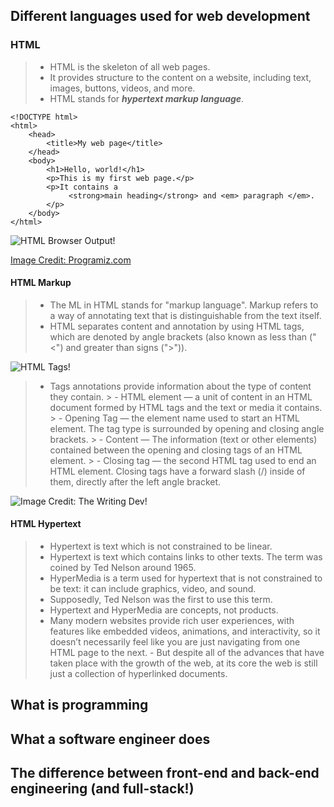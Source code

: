 ## Different languages used for web development

### HTML
> - HTML is the skeleton of all web pages. 
> - It provides structure to the content on a website, including text, images, buttons, videos, and more.
> - HTML stands for ___hypertext markup language___. 
```
<!DOCTYPE html>
<html>
    <head>
        <title>My web page</title>
    </head>
    <body>
        <h1>Hello, world!</h1>
        <p>This is my first web page.</p>
        <p>It contains a 
             <strong>main heading</strong> and <em> paragraph </em>.
        </p>
    </body>
</html>
```
![HTML Browser Output!](https://www.programiz.com/sites/tutorial2program/files/html-basics-hierarchy.png)

[Image Credit: Programiz.com](https://www.programiz.com/)

#### HTML Markup

> - The ML in HTML stands for "markup language". Markup refers to a way of annotating text that is distinguishable from the text itself.
> - HTML separates content and annotation by using HTML tags, which are denoted by angle brackets (also known as less than ("<") and greater than signs (">")).

![HTML Tags!](https://juniortoexpert.com/wp-content/uploads/2021/01/html-bic%CC%A7imlendirme-etiketleri-1.png) 

> - Tags annotations provide information about the type of content they contain.
    > - HTML element — a unit of content in an HTML document formed by HTML tags and the text or media it contains.
    > - Opening Tag — the element name used to start an HTML element. The tag type is surrounded by opening and closing angle brackets.
    > - Content — The information (text or other elements) contained between the opening and closing tags of an HTML element.
    > - Closing tag — the second HTML tag used to end an HTML element. Closing tags have a forward slash (/) inside of them, directly after the left angle bracket.

![Image Credit: The Writing Dev!](https://thewriting.dev/content/images/2021/09/button-type-buttonGoogle-Searchbutton.png)

#### HTML Hypertext
> - Hypertext is text which is not constrained to be linear.
> - Hypertext is text which contains links to other texts. The term was coined by Ted Nelson around 1965.
> - HyperMedia is a term used for hypertext that is not constrained to be text: it can include graphics, video, and sound.
> - Supposedly, Ted Nelson was the first to use this term.
> - Hypertext and HyperMedia are concepts, not products.
> - Many modern websites provide rich user experiences, with features like embedded videos, animations, and interactivity, so it doesn’t necessarily feel like you are just navigating from one HTML page to the next.
    - But despite all of the advances that have taken place with the growth of the web, at its core the web is still just a collection of hyperlinked documents.



<h2>What is programming</h2>
<h2>What a software engineer does</h2>
<h2>The difference between front-end and back-end engineering (and full-stack!)</h2>
